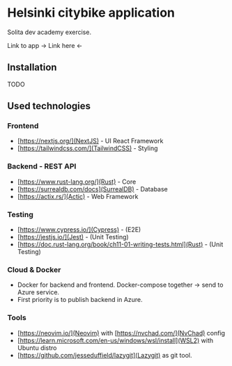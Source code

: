 
# Helsinki citybike application
Solita dev academy exercise.

Link to app -> Link here <-

## Installation
TODO

## Used technologies
### Frontend
- [https://nextjs.org/](NextJS) - UI React Framework 
- [https://tailwindcss.com/](TailwindCSS) - Styling

### Backend - REST API
- [https://www.rust-lang.org/](Rust) - Core 
- [https://surrealdb.com/docs](SurrealDB) - Database 
- [https://actix.rs/](Actic) - Web Framework

### Testing
- [https://www.cypress.io/](Cypress) - (E2E)
- [https://jestjs.io/](Jest) - (Unit Testing)
- [https://doc.rust-lang.org/book/ch11-01-writing-tests.html](Rust) - (Unit Testing)

### Cloud & Docker
- Docker for backend and frontend. Docker-compose together -> send to Azure service.
- First priority is to publish backend in Azure.

### Tools
- [https://neovim.io/](Neovim) with [https://nvchad.com/](NvChad) config
- [https://learn.microsoft.com/en-us/windows/wsl/install](WSL2) with Ubuntu distro
- [https://github.com/jesseduffield/lazygit](Lazygit) as git tool.


